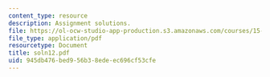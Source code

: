 ```yaml
---
content_type: resource
description: Assignment solutions.
file: https://ol-ocw-studio-app-production.s3.amazonaws.com/courses/15-988-system-dynamics-self-study-fall-1998-spring-1999/945db476bed956b38edeec696cf53cfe_soln12.pdf
file_type: application/pdf
resourcetype: Document
title: soln12.pdf
uid: 945db476-bed9-56b3-8ede-ec696cf53cfe
---
```

